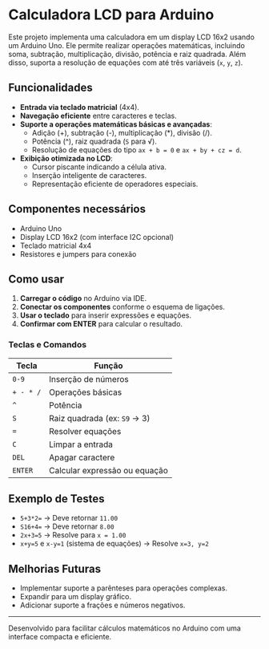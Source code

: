 # Calculadora LCD para Arduino

Este projeto implementa uma calculadora em um display LCD 16x2 usando um Arduino Uno. 
Ele permite realizar operações matemáticas, incluindo soma, subtração, multiplicação, 
divisão, potência e raiz quadrada. Além disso, suporta a resolução de equações com até 
três variáveis (`x`, `y`, `z`).

## Funcionalidades

- **Entrada via teclado matricial** (4x4).
- **Navegação eficiente** entre caracteres e teclas.
- **Suporte a operações matemáticas básicas e avançadas**:
  - Adição (+), subtração (-), multiplicação (*), divisão (/).
  - Potência (^), raiz quadrada (`S` para √).
  - Resolução de equações do tipo `ax + b = 0` e `ax + by + cz = d`.
- **Exibição otimizada no LCD**:
  - Cursor piscante indicando a célula ativa.
  - Inserção inteligente de caracteres.
  - Representação eficiente de operadores especiais.

## Componentes necessários

- Arduino Uno
- Display LCD 16x2 (com interface I2C opcional)
- Teclado matricial 4x4
- Resistores e jumpers para conexão

## Como usar

1. **Carregar o código** no Arduino via IDE.
2. **Conectar os componentes** conforme o esquema de ligações.
3. **Usar o teclado** para inserir expressões e equações.
4. **Confirmar com ENTER** para calcular o resultado.

### Teclas e Comandos

| Tecla | Função |
|--------|---------------------------|
| `0-9`  | Inserção de números |
| `+ - * /` | Operações básicas |
| `^`  | Potência |
| `S`  | Raiz quadrada (ex: `S9` → 3) |
| `=`  | Resolver equações |
| `C`  | Limpar a entrada |
| `DEL` | Apagar caractere |
| `ENTER` | Calcular expressão ou equação |

## Exemplo de Testes

- `5+3*2=` → Deve retornar `11.00`
- `S16+4=` → Deve retornar `8.00`
- `2x+3=5` → Resolve para `x = 1.00`
- `x+y=5` e `x-y=1` (sistema de equações) → Resolve `x=3, y=2`

## Melhorias Futuras

- Implementar suporte a parênteses para operações complexas.
- Expandir para um display gráfico.
- Adicionar suporte a frações e números negativos.

---

Desenvolvido para facilitar cálculos matemáticos no Arduino com uma interface compacta e eficiente.
